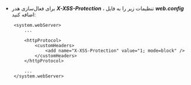 * برای فعال‌سازی هدر ***X-XSS-Protection*** ، تنظیمات زیر را به فایل ***web.config*** اضافه کنید:
```config
    <system.webServer>
        ...

        <httpProtocol>
            <customHeaders>
                <add name="X-XSS-Protection" value="1; mode=block" />
            </customHeaders>
        </httpProtocol>

        ...
    </system.webServer>
```
